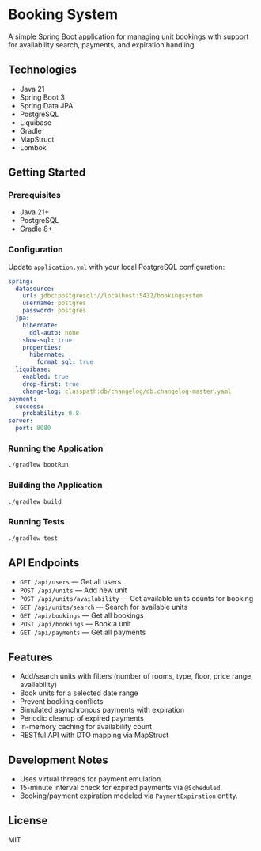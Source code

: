 # Booking System

A simple Spring Boot application for managing unit bookings with support for availability search, payments, and expiration handling.

## Technologies

- Java 21
- Spring Boot 3
- Spring Data JPA
- PostgreSQL
- Liquibase
- Gradle
- MapStruct
- Lombok

## Getting Started

### Prerequisites

- Java 21+
- PostgreSQL
- Gradle 8+

### Configuration

Update `application.yml` with your local PostgreSQL configuration:

```yaml
spring:
  datasource:
    url: jdbc:postgresql://localhost:5432/bookingsystem
    username: postgres
    password: postgres
  jpa:
    hibernate:
      ddl-auto: none
    show-sql: true
    properties:
      hibernate:
        format_sql: true
  liquibase:
    enabled: true
    drop-first: true
    change-log: classpath:db/changelog/db.changelog-master.yaml
payment:
  success:
    probability: 0.8
server:
  port: 8080
```

### Running the Application

```bash
./gradlew bootRun
```

### Building the Application

```bash
./gradlew build
```

### Running Tests

```bash
./gradlew test
```

## API Endpoints

- `GET /api/users` — Get all users
- `POST /api/units` — Add new unit
- `POST /api/units/availability` — Get available units counts for booking
- `GET /api/units/search` — Search for available units
- `GET /api/bookings` — Get all bookings
- `POST /api/bookings` — Book a unit
- `GET /api/payments` — Get all payments

## Features

- Add/search units with filters (number of rooms, type, floor, price range, availability)
- Book units for a selected date range
- Prevent booking conflicts
- Simulated asynchronous payments with expiration
- Periodic cleanup of expired payments
- In-memory caching for availability count
- RESTful API with DTO mapping via MapStruct

## Development Notes

- Uses virtual threads for payment emulation.
- 15-minute interval check for expired payments via `@Scheduled`.
- Booking/payment expiration modeled via `PaymentExpiration` entity.

## License

MIT
